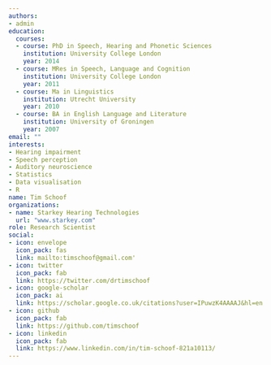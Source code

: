 ```yaml
---
authors:
- admin
education:
  courses:
  - course: PhD in Speech, Hearing and Phonetic Sciences
    institution: University College London
    year: 2014
  - course: MRes in Speech, Language and Cognition
    institution: University College London
    year: 2011
  - course: Ma in Linguistics
    institution: Utrecht University
    year: 2010
  - course: BA in English Language and Literature
    institution: University of Groningen
    year: 2007
email: ""
interests:
- Hearing impairment
- Speech perception
- Auditory neuroscience
- Statistics
- Data visualisation
- R
name: Tim Schoof
organizations:
- name: Starkey Hearing Technologies
  url: "www.starkey.com"
role: Research Scientist
social:
- icon: envelope
  icon_pack: fas
  link: mailto:timschoof@gmail.com'
- icon: twitter
  icon_pack: fab
  link: https://twitter.com/drtimschoof
- icon: google-scholar
  icon_pack: ai
  link: https://scholar.google.co.uk/citations?user=IPuwzK4AAAAJ&hl=en
- icon: github
  icon_pack: fab
  link: https://github.com/timschoof
- icon: linkedin
  icon_pack: fab
  link: https://www.linkedin.com/in/tim-schoof-821a10113/
---
```


